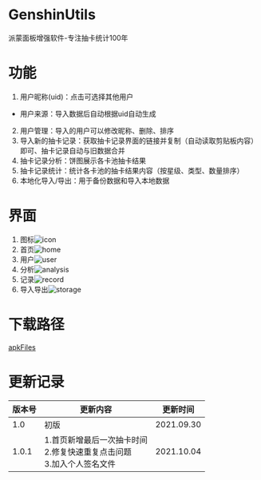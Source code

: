 # GenshinUtils

派蒙面板增强软件-专注抽卡统计100年

# 功能
1. 用户昵称(uid)：点击可选择其他用户
 - 用户来源：导入数据后自动根据uid自动生成
2. 用户管理：导入的用户可以修改昵称、删除、排序
3. 导入新的抽卡记录：获取抽卡记录界面的链接并复制（自动读取剪贴板内容）即可、抽卡记录自动与旧数据合并
4. 抽卡记录分析：饼图展示各卡池抽卡结果
5. 抽卡记录统计：统计各卡池的抽卡结果内容（按星级、类型、数量排序）
6. 本地化导入/导出：用于备份数据和导入本地数据

# 界面
1. 图标![icon](/readme/icon.png)
2. 首页![home](/readme/home.png)
3. 用户![user](/readme/user.png)
4. 分析![analysis](/readme/analysis.png)
5. 记录![record](/readme/record.png)
6. 导入导出![storage](/readme/storage.png)

# 下载路径
[apkFiles](/apk/)

# 更新记录

|  版本号  |  更新内容  |  更新时间  |
|  ----  |  ----  |  ----  |
|  1.0  |  初版  |  2021.09.30  |
|  1.0.1  |  1.首页新增最后一次抽卡时间</br>2.修复快速重复点击问题</br>3.加入个人签名文件  |  2021.10.04  |